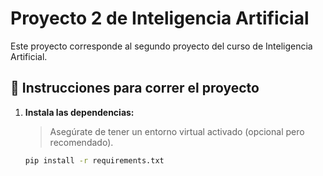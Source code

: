 # Proyecto 2 de Inteligencia Artificial

Este proyecto corresponde al segundo proyecto del curso de Inteligencia Artificial.

## 🚀 Instrucciones para correr el proyecto

1. **Instala las dependencias:**

   > Asegúrate de tener un entorno virtual activado (opcional pero recomendado).

   ```bash
   pip install -r requirements.txt

